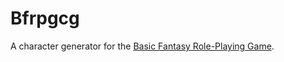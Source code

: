 # Bfrpgcg

A character generator for the [Basic Fantasy Role-Playing Game](https://basicfantasy.org).
